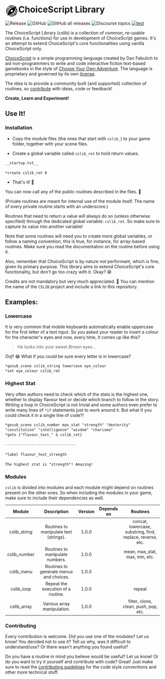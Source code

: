 <h1><img src="./res/logo/cslib_logo%20flat.png" alt="C.S.Lib logo" width="43" align="left"/> ChoiceScript Library</h1>

![Release](https://img.shields.io/github/release/ChoicescriptIDE/cslib) ![GitHub](https://img.shields.io/github/license/ChoicescriptIDE/cslib) ![GitHub all releases](https://img.shields.io/github/downloads/ChoicescriptIDE/cslib/total) ![Discourse topics](https://img.shields.io/discourse/topics?server=https%3A%2F%2Fforum.choiceofgames.com%2F) 
[![test](https://github.com/ChoicescriptIDE/cslib/actions/workflows/test.yml/badge.svg)](https://github.com/ChoicescriptIDE/cslib/actions/workflows/test.yml)

The ChoiceScript Library (cslib) is a collection of common, re-usable routines (i.e. functions) for use in development of ChoiceScript games. It's an attempt to extend ChoiceScript's core functionalities using vanilla ChoiceScript only.

[ChoiceScript](https://github.com/dfabulich/choicescript) is a simple programming language created by Dan Fabulich to aid non-programmers to write and code interactive fiction text-based gamebooks in the style of [Choose Your Own Adventure](https://en.wikipedia.org/wiki/Choose_Your_Own_Adventure). The language is proprietary and governed by its own [license](https://github.com/dfabulich/choicescript/blob/master/LICENSE.txt).

The idea is to provide a community built (and supported) collection of routines, so [contribute](#-contributing) with ideas, code or feedback!

**Create, Learn and Experiment!**

## Use It!

### Installation
- Copy the module files (the ones that start with `cslib_`) to your game folder, together with your scene files.

- Create a global variable called `cslib_ret` to hold return values.

```choicescript
__startup.txt__

*create cslib_ret 0
```

- That's it! :partying_face:

You can now call any of the public routines described in the files. :muscle:

(Private routines are meant for internal use of the module itself. The name of every private routine starts with an underscore.) 

Routines that need to return a value will always do so (unless otherwise specified) through the dedicated global variable: `cslib_ret`. So make sure to capture its value into another variable!

Note that some routines will need you to create more global variables, or follow a naming convention, this is true, for instance, for array-based routines. Make sure you read the documentation on the routine before using it.

Also, remember that ChoiceScript is by nature not performant, which is fine, given its primary purpose. This library aims to extend ChoiceScript's core functionality, but don't go too crazy with it. Okay? :sweat_smile:

Credits are not mandatory but very much appreciated. :pray: You can mention the name of the `CSLIB` project and include a link to this repository. 


## Examples:
### Lowercase

It is very common that mobile keyboards automatically enable uppercase for the first letter of a text input. So you asked your reader to insert a colour for the character's eyes and now, every time, it comes up like this? 

> He looks into your sweet *Brown* eyes…

*Oof!* :joy: What if you could be sure every letter is in lowercase?

```choicescript
*gosub_scene cslib_string lowercase eye_colour
*set eye_colour cslib_ret
```

### Highest Stat

Very often authors need to check which of the stats is the highest one, whether to display flavour text or decide which branch to follow in the story. Writing a loop in ChoiceScript is not trivial and some authors even prefer to write many lines of `*if` statements just to work around it. But what if you could check it in a single line of code?!

```
*gosub_scene cslib_number max_stat "strength" "dexterity" "constitution" "intelligence" "wisdom" "charisma"
*goto {"flavour_text_" & cslib_ret}

--------------------------------

*label flavour_text_strength

The highest stat is "strength"! Amazing! 
```

### Modules

`cslib` is divided into modules and each module might depend on routines present on the other ones. So when including the modules in your game, make sure to include their dependencies as well.

|    Module    |               Description               | Version | Depends on |                          Routines                          |
|:------------:|:---------------------------------------:|:-------:|:----------:|:----------------------------------------------------------:|
| cslib_string | Routines to manipulate text (strings).  |  1.0.0  |            | concat, lowercase, substring, find, replace, reverse, etc. |
| cslib_number |     Routines to manipulate numbers.     |  1.0.0  |            |                    mean, max_stat, max, min, etc.                    |
|  cslib_menu  | Routines to generate menus and choices. |  1.0.0  |           |                                                            |
|  cslib_loop  |   Repeat the execution of a routine.    |  1.0.0  |            |                           repeat                           |
|  cslib_array  |  Various array manipulation.  |  1.0.0  |    |  filter, clone, clean, push, pop, etc.  |

### Contributing

Every contribution is welcome. Did you use one of the modules? Let us know! You decided not to use it? Tell us why, was it difficult to understand/use? Or there wasn't anything you found useful?

Do you have a routine in mind you believe would be useful? Let us know! Or do you want to try it yourself and contribute with code? Great! Just make sure to read the [contributing guidelines](./CONTRIBUTING.md) for the code style conventions and other more technical stuff.

